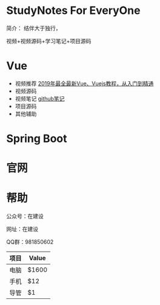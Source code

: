 # StudyNotes For EveryOne

简介：
  结伴大于独行，


视频+视频源码+学习笔记+项目源码

# Vue
- 视频推荐 [2019年最全最新Vue、Vuejs教程，从入门到精通](https://www.bilibili.com/video/BV15741177Eh?from=search&seid=15977360454581451606)
- 视频源码
- 视频笔记 [github笔记](https://github.com/Zourunfa/studyVueING#%E6%8F%92%E5%80%BC%E6%93%8D%E4%BD%9C)
- 项目源码
- 其他辅助
# Spring Boot

# 官网


# 帮助
公众号：在建设

网址：在建设

QQ群：981850602

项目     | Value
-------- | -----
电脑  | $1600
手机  | $12
导管  | $1


